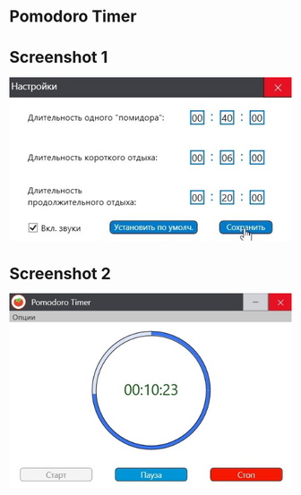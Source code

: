 # Pomodoro Timer
# Screenshot 1
![alt text](Screenshots/1.jpg)
# Screenshot 2
![alt text](Screenshots/2.jpg)
